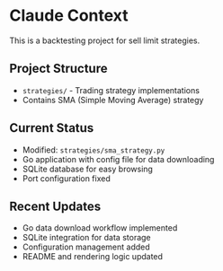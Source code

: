 # Claude Context

This is a backtesting project for sell limit strategies.

## Project Structure

- `strategies/` - Trading strategy implementations
- Contains SMA (Simple Moving Average) strategy

## Current Status

- Modified: `strategies/sma_strategy.py`
- Go application with config file for data downloading
- SQLite database for easy browsing
- Port configuration fixed

## Recent Updates

- Go data download workflow implemented
- SQLite integration for data storage
- Configuration management added
- README and rendering logic updated